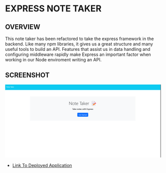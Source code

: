 # EXPRESS NOTE TAKER
## OVERVIEW
This note taker has been refactored to take the express framework in the backend. Like many npm libraries, it gives us a great structure and many useful tools to build an API. Features that assist us in data handling and configuring middleware rapidly make Express an important factor when working in our Node enviroment writing an API. 
## SCREENSHOT 
![screenshot of deployed app](./screenshot/Screenshot%20(40).png)

* [Link To Deployed Application](https://fast-tor-89099-1b509b05fd19.herokuapp.com/)